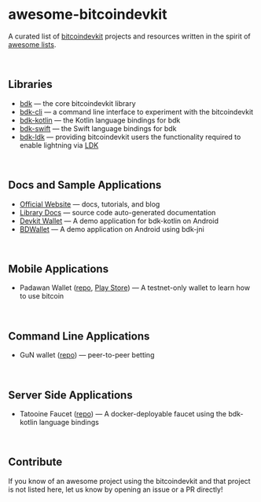 # awesome-bitcoindevkit
A curated list of [bitcoindevkit](https://bitcoindevkit.org/) projects and resources written in the spirit of [awesome lists](https://github.com/sindresorhus/awesome).

<br/>

## Libraries
- [bdk](https://github.com/bitcoindevkit/bdk) — the core bitcoindevkit library
- [bdk-cli](https://github.com/bitcoindevkit/bdk-cli) — a command line interface to experiment with the bitcoindevkit
- [bdk-kotlin](https://github.com/bitcoindevkit/bdk-kotlin) — the Kotlin language bindings for bdk
- [bdk-swift](https://github.com/bitcoindevkit/bdk-swift) — the Swift language bindings for bdk
- [bdk-ldk](https://github.com/johncantrell97/bdk-ldk) — providing bitcoindevkit users the functionality required to enable lightning via [LDK](https://lightningdevkit.org/)

<br/>

## Docs and Sample Applications
- [Official Website](https://bitcoindevkit.org/getting-started/) — docs, tutorials, and blog
- [Library Docs](https://docs.rs/bdk/0.16.1/bdk/) — source code auto-generated documentation  
- [Devkit Wallet](https://github.com/thunderbiscuit/bitcoindevkit-android-sample-app) — A demo application for bdk-kotlin on Android  
- [BDWallet](https://github.com/bitcoindevkit/BDWallet) — A demo application on Android using bdk-jni

<br/>

## Mobile Applications
- Padawan Wallet ([repo](https://github.com/thunderbiscuit/padawan-wallet), [Play Store](https://play.google.com/store/apps/details?id=com.goldenraven.padawanwallet)) — A testnet-only wallet to learn how to use bitcoin

<br/>

## Command Line Applications
- GuN wallet ([repo](https://github.com/LLFourn/gun)) — peer-to-peer betting

<br/>

## Server Side Applications
- Tatooine Faucet ([repo](https://github.com/thunderbiscuit/tatooine)) — A docker-deployable faucet using the bdk-kotlin language bindings

<br/>

## Contribute
If you know of an awesome project using the bitcoindevkit and that project is not listed here, let us know by opening an issue or a PR directly!
